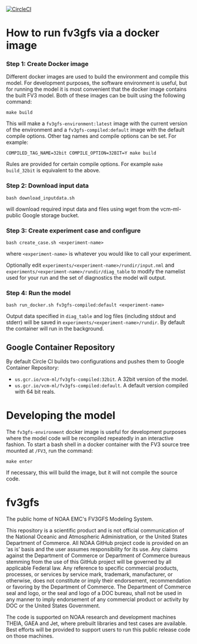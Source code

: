 [![CircleCI](https://circleci.com/gh/VulcanClimateModeling/fv3gfs.svg?style=svg)](https://circleci.com/gh/VulcanClimateModeling/fv3gfs)

# How to run fv3gfs via a docker image

### Step 1: Create Docker image

Different docker images are used to build the environment and compile this
model. For development purposes, the software environment is useful, but for
running the model it is most convenient that the docker image contains the
built FV3 model. Both of these images can be built using the following command:

```
make build
```
This will make a `fv3gfs-environment:latest` image with the current version of
the environment and a `fv3gfs-compiled:default` image with the default compile options.
Other tag names and compile options can be set. For example:
```
COMPILED_TAG_NAME=32bit COMPILE_OPTION=32BIT=Y make build
```
Rules are provided for certain compile options. For example `make build_32bit` is equivalent
to the above.

### Step 2: Download input data
```
bash download_inputdata.sh
```
will download required input data and files using wget from the vcm-ml-public Google storage bucket.

### Step 3: Create experiment case and configure
```
bash create_case.sh <experiment-name>
```
where `<experiment-name>` is whatever you would like to call your experiment.

Optionally edit `experiments/<experiment-name>/rundir/input.nml` and `experiments/<experiment-name>/rundir/diag_table` to modify the namelist used for your run and the set of diagnostics the model will output.

### Step 4: Run the model
```
bash run_docker.sh fv3gfs-compiled:default <experiment-name>
```
Output data specified in `diag_table` and log files (including stdout and stderr) will be saved in `experiments/<experiment-name>/rundir`. By default the container will run in the background.

## Google Container Repository

By default Circle CI builds two configurations and pushes them to Google
Container Repository:

- `us.gcr.io/vcm-ml/fv3gfs-compiled:32bit`. A 32bit version of the model.
- `us.gcr.io/vcm-ml/fv3gfs-compiled:default`. A default version compiled with
  64 bit reals.

# Developing the model

The `fv3gfs-environment` docker image is useful for development purposes where the model code will be recompiled repeatedly in an interactive fashion. To start a bash shell in a docker container with the FV3 source tree mounted at `/FV3`, run the command:

    make enter
If necessary, this will build the image, but it will not compile the source code.

# fv3gfs
The public home of NOAA EMC's FV3GFS Modeling System.

This repository is a scientific product and is not official communication of the National Oceanic and Atmospheric Administration, or the United States Department of Commerce. All NOAA GitHub project code is provided on an ‘as is’ basis and the user assumes responsibility for its use. Any claims against the Department of Commerce or Department of Commerce bureaus stemming from the use of this GitHub project will be governed by all applicable Federal law. Any reference to specific commercial products, processes, or services by service mark, trademark, manufacturer, or otherwise, does not constitute or imply their endorsement, recommendation or
favoring by the Department of Commerce. The Department of Commerce seal and logo, or the seal and logo of a DOC bureau, shall not be used in any manner to imply endorsement of any commercial product or activity by DOC or the United States Government.

The code is supported on NOAA research and development machines THEIA, GAEA and Jet, where prebuilt libraries and test cases are available. Best efforts will be provided to support users to run this public release code on those machines.
